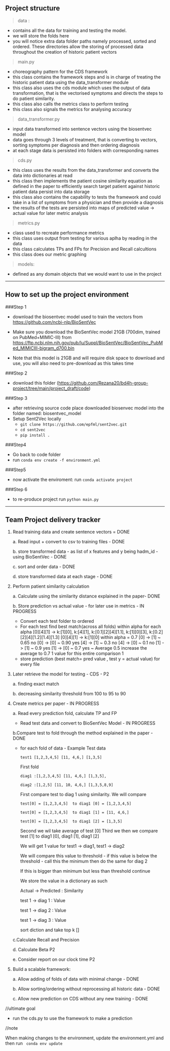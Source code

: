 

## Project structure

>data :
- contains all the data for training and testing the model. 
- we will store the folds here
- you will notice extra data folder paths namely processed, sorted and ordered. These directories allow the storing of processed data throughout the creation of historic patient vectors

> main.py
- choreography pattern for the CDS framework
- this class contains the framework steps and is in charge of treating the historic patient data using the data_transformer module
- this class also uses the cds module which uses the output of data transformation, that is the vectorised symptoms and directs the steps to do patient similarity. 
- this class also calls the metrics class to perform testing 
- this class also signals the metrics for analysing accuracy 

>data_transformer.py
- input data transformed into sentence vectors using the biosentvec model 
- data goes through 3 levels of treatment, that is converting to vectors, sorting symptoms per diagnosis and then ordering diagnosis
- at each stage data is persisted into folders with corresponding names 

>cds.py
- this class uses the results from the data_transformer and converts the data into dictionaries at read
- this class then implements the patient cosine similarity equation as defined in the paper to efficiently search target patient against historic patient data  persist into data storage 
- this class also contains the capability to tests the framework  and could take in a list of symptoms from a physician and then provide a diagnosis 
- the results of the tests are persisted into maps of predicted value -> actual value for later metric analysis

> metrics.py
- class used to recreate performance metrics 
- this class uses output from testing for various aplha by reading in the data 
- this class calculates TPs and FPs for Precision and Recall calcultions
- this class does our metric graphing

> models:
- defined as any domain objects that we would want to use in the project 

----


##  How to set up the project environment

###Step 1 
- download the biosentvec model used to train the vectors from https://github.com/ncbi-nlp/BioSentVec

- Make sure you download the BioSentVec model 21GB (700dim, trained on PubMed+MIMIC-III) from https://ftp.ncbi.nlm.nih.gov/pub/lu/Suppl/BioSentVec/BioSentVec_PubMed_MIMICIII-bigram_d700.bin

- Note that this model is 21GB and will require disk space to download and use, you will also need to pre-download as this takes time

###Step 2

- download this folder (https://github.com/Rezana20/bd4h-group-project/tree/main/project_draft/code)

###Step 3

- after retrieving source code place downloaded biosenvec  model into the folder named: biosentvec_model
- Setup Sent2Vec locally
    -  `git clone https://github.com/epfml/sent2vec.git`
    -  `cd sent2vec`
    -  `pip install .`

###Step4
- Go back to code folder
- run `conda env create -f environment.yml`

###Step5 
- now activate the enviroment: run `conda activate project`

###Step 6
- to re-produce project run `python main.py`

---------




## Team Project delivery tracker

1. Read training data and create sentence vectors = DONE
   
   a. Read input + convert to csv to training files - DONE
   
   b. store transformed data - as list of x features and y being hadm_id - using BioSentVec - DONE

   c. sort and order data - DONE
   
   d. store transformed data at each stage - DONE 

   
2. Perform patient similarity calculation
   
   a. Calculate using the similarity distance explained in the paper- DONE

   b. Store prediction vs actual value  - for later use in metrics - IN PROGRESS
      - Convert each test folder to ordered
      - For each test find best match(across all folds) within alpha for each alpha
         [0][4][1]   -> k:[1][0], k:[4][1], k:[0.1][2][4][1.1], k:[1][0][3], k:[0.2][2][4][1.2][1.4][1.3]
         [0][4][1]   -> k:[1][0] within alpha = 0.7
         [0] -> [1] ~  0.65  no
         [0] -> [0] ~  0.90  yes
         [4] -> [1] ~  0.3   no
         [4] -> [0] ~  0.1   no
         [1] -> [1] ~  0.9   yes
         [1] -> [0] ~  0.7   yes
         ~ Average 0.5 increase the average to 0.7
         1 value for this entire comparison  1 
      - store prediction (best match= pred value , test y = actual value) for every file


3. Later retrieve the model for testing - CDS - P2
   
    a. finding exact match 
   
    b. decreasing similarity threshold from 100 to 95 to 90 

   
4. Create metrics per paper - IN PROGRESS
    
    a. Read every prediction fold, calculate TP and FP 
    - Read test data and convert to BioSentVec Model - IN PROGRESS 
      
    b.Compare test to fold through the method explained in the paper - DONE
    - for each fold of data  - Example
        Test data
      
        `test1 [1,2,3,4,5] [11, 4,6,] [1,3,5] `

        First fold
      
       `diag1 :[1,2,3,4,5] [11, 4,6,] [1,3,5], `
        
       `diag2 :[1,2,5] [11, 10, 4,6,] [1,3,5,8,9]`
       
      First compare test to diag 1 using similarity.  We will compare 
      
        `test[0] = [1,2,3,4,5]  to diag1 [0] = [1,2,3,4,5]`
      
        `test[0] = [1,2,3,4,5]  to diag1 [1] = [11, 4,6,]`
      
        `test[0] = [1,2,3,4,5]  to diag1 [2] = [1,3,5] `
      
        Second we wil take average of test [0] 
        Third we then we compare test [1] to diag1 [0], diag1 [1], diag1 [2]

        We will get 1 value for test1 -> diag1, test1 -> diag2

        We will compare this value to threshold - if this value is below the threshold - call this the minimum  then do the same for diag 2
        
        If this is bigger than minimum but less than threshold continue
    
        We store the value in a dictionary as such

        Actual -> Predicted : Similarity
        
        test 1 -> diag 1 : Value
        
        test 1 -> diag 2 : Value 
      
        test 1 -> diag 3 : Value

        sort diction and take top k  []
      
    c.Calculate Recall and Precision 
   
    d. Calculate Beta P2 
   
    e. Consider report on our clock time P2
    

5. Build a scalable framework:
    
    a. Allow adding of folds of data with minimal change - DONE

    b. Allow sorting/ordering without reprocessing all historic data - DONE

    c. Allow new prediction on CDS without any new training - DONE

//ultimate goal
- run the cds.py to use the framework to make a prediction

//note

When making changes to the environment, update the environment.yml and then run ` conda env update`



